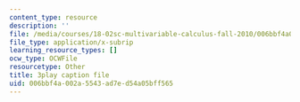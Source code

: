 ```yaml
---
content_type: resource
description: ''
file: /media/courses/18-02sc-multivariable-calculus-fall-2010/006bbf4a002a5543ad7ed54a05bff565_-pr1TLyPyDw.vtt
file_type: application/x-subrip
learning_resource_types: []
ocw_type: OCWFile
resourcetype: Other
title: 3play caption file
uid: 006bbf4a-002a-5543-ad7e-d54a05bff565
---
```

